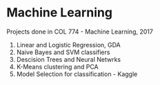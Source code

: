 # Machine Learning

Projects done in COL 774 - Machine Learning, 2017

1. Linear and Logistic Regression, GDA
2. Naive Bayes and SVM classifiers
3. Descision Trees and Neural Netwrks
4. K-Means clustering and PCA
5. Model Selection for classification - Kaggle
